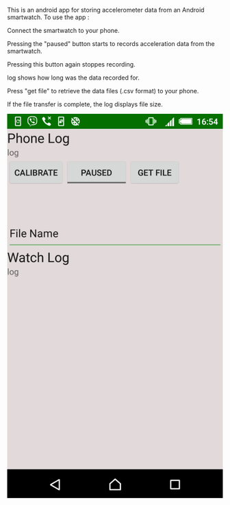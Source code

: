 This is an android app for storing accelerometer data from an Android smartwatch.
To use the app :

Connect the smartwatch to your phone.

Pressing the "paused" button starts to records acceleration data from the smartwatch.

Pressing this button again stoppes recording.

log shows how long was the data recorded for.

Press "get file" to retrieve the data files (.csv format) to your phone.

If the file transfer is complete, the log displays file size.

![alt text](pictures/mobile.png "Description goes here")
